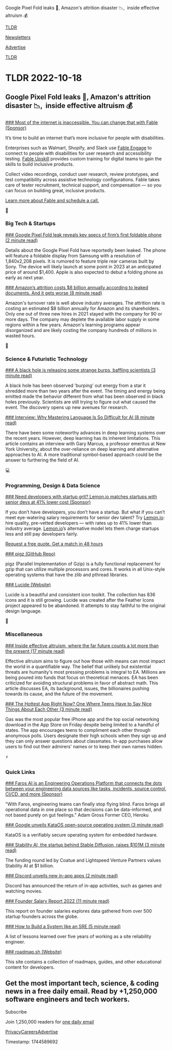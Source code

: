 Google Pixel Fold leaks 📱, Amazon's attrition disaster 📉,  inside effective altruism 💰

[TLDR](/)

[Newsletters](/newsletters)

[Advertise](https://advertise.tldr.tech/)

[TLDR](/)

# TLDR 2022-10-18

## Google Pixel Fold leaks 📱, Amazon's attrition disaster 📉,  inside effective altruism 💰

### 

[### Most of the internet is inaccessible. You can change that with Fable (Sponsor)](https://makeitfable.com/tldr/?utm_source=tldr&amp;utm_medium=sponsored-content&amp;utm_campaign=newsletter)

It’s time to build an internet that’s more inclusive for people with disabilities.

Enterprises such as Walmart, Shopify, and Slack use [Fable Engage](https://makeitfable.com/tldr/?utm_source=tldr&utm_medium=sponsored-content&utm_campaign=newsletter) to connect to people with disabilities for user research and accessibility testing. [Fable Upskill](https://makeitfable.com/tldr/?utm_source=tldr&utm_medium=sponsored-content&utm_campaign=newsletter) provides custom training for digital teams to gain the skills to build inclusive products.

Collect video recordings, conduct user research, review prototypes, and test compatibility across assistive technology configurations. Fable takes care of tester recruitment, technical support, and compensation — so you can focus on building great, inclusive products.

[Learn more about Fable and schedule a call.](https://makeitfable.com/tldr/?utm_source=tldr&utm_medium=sponsored-content&utm_campaign=newsletter)

📱

### Big Tech & Startups

[### Google Pixel Fold leak reveals key specs of firm’s first foldable phone (2 minute read)](https://news.yahoo.com/google-pixel-fold-leak-reveals-165425632.html?utm_source=tldrnewsletter)

Details about the Google Pixel Fold have reportedly been leaked. The phone will feature a foldable display from Samsung with a resolution of 1,840x2,208 pixels. It is rumored to feature triple rear cameras built by Sony. The device will likely launch at some point in 2023 at an anticipated price of around $1,400. Apple is also expected to debut a folding phone as early as next year.

[### Amazon’s attrition costs $8 billion annually according to leaked documents. And it gets worse (8 minute read)](https://www.engadget.com/amazon-attrition-leadership-ctsmd-201800110.html?utm_source=tldrnewsletter)

Amazon's turnover rate is well above industry averages. The attrition rate is costing an estimated $8 billion annually for Amazon and its shareholders. Only one out of three new hires in 2021 stayed with the company for 90 or more days. The company may deplete the available labor supply in some regions within a few years. Amazon's learning programs appear disorganized and are likely costing the company hundreds of millions in wasted hours.

🚀

### Science & Futuristic Technology

[### A black hole is releasing some strange burps, baffling scientists (3 minute read)](https://www.npr.org/2022/10/15/1129139476/black-hole-star-burp?utm_source=tldrnewsletter)

A black hole has been observed 'burping' out energy from a star it shredded more than two years after the event. The timing and energy being emitted made the behavior different from what has been observed in black holes previously. Scientists are still trying to figure out what caused the event. The discovery opens up new avenues for research.

[### Interview: Why Mastering Language Is So Difficult for AI (8 minute read)](https://undark.org/2022/10/07/interview-why-mastering-language-is-so-difficult-for-ai/?utm_source=tldrnewsletter)

There have been some noteworthy advances in deep learning systems over the recent years. However, deep learning has its inherent limitations. This article contains an interview with Gary Marcus, a professor emeritus at New York University, about the over-reliance on deep learning and alternative approaches to AI. A more traditional symbol-based approach could be the answer to furthering the field of AI.

💻

### Programming, Design & Data Science

[### Need developers with startup grit? Lemon.io matches startups with senior devs at 41% lower cost (Sponsor)](https://lemon.io/alternative-for-startups/?utm_source=newsletter&amp;utm_medium=social&amp;utm_campaign=tldr_demand_en_1_nov_2022&amp;utm_id=im)

If you don’t have developers, you don’t have a startup. But what if you can’t meet eye-watering salary requirements for senior dev talent? Try [Lemon.io](https://lemon.io/alternative-for-startups?utm_source=newsletter&utm_medium=social&utm_campaign=tldr_demand_en_1_nov_2022&utm_id=im): hire quality, pre-vetted developers — with rates up to 41% lower than industry average. [Lemon.io](https://lemon.io/alternative-for-startups?utm_source=newsletter&utm_medium=social&utm_campaign=tldr_demand_en_1_nov_2022&utm_id=im)’s alternative model lets them charge startups less and still pay developers fairly.

[Request a free quote. Get a match in 48 hours](https://lemon.io/alternative-for-startups/?utm_source=newsletter&utm_medium=social&utm_campaign=tldr_demand_en_1_nov_2022&utm_id=im)

[### pigz (GitHub Repo)](https://github.com/madler/pigz?utm_source=tldrnewsletter)

pigz (Parallel Implementation of Gzip) is a fully functional replacement for gzip that can utilize multiple processors and cores. It works in all Unix-style operating systems that have the zlib and pthread libraries.

[### Lucide (Website)](https://lucide.dev/?utm_source=tldrnewsletter)

Lucide is a beautiful and consistent icon toolkit. The collection has 836 icons and it is still growing. Lucide was created after the Feather Icons project appeared to be abandoned. It attempts to stay faithful to the original design language.

🎁

### Miscellaneous

[### Inside effective altruism, where the far future counts a lot more than the present (17 minute read)](https://archive.ph/Irsg3?utm_source=tldrnewsletter)

Effective altruism aims to figure out how those with means can most impact the world in a quantifiable way. The belief that unlikely but existential threats are humanity's most pressing problems is integral to EA. Millions are being poured into funds that focus on theoretical menaces. EA has been criticized for avoiding structural problems in favor of abstract math. This article discusses EA, its background, issues, the billionaires pushing towards its cause, and the future of the movement.

[### The Hottest App Right Now? One Where Teens Have to Say Nice Things About Each Other (3 minute read)](https://archive.ph/MFDf1?utm_source=tldrnewsletter)

Gas was the most popular free iPhone app and the top social networking download in the App Store on Friday despite being limited to a handful of states. The app encourages teens to compliment each other through anonymous polls. Users designate their high schools when they sign up and they can only answer questions about classmates. In-app purchases allow users to find out their admirers' names or to keep their own names hidden.

⚡

### Quick Links

[### Faros AI is an Engineering Operations Platform that connects the dots between your engineering data sources like tasks, incidents, source control, CI/CD, and more (Sponsor)](https://url.avanan.click/v2/___https://www.faros.ai/?utm_source=tldr___.YXAzOmZhcm9zOmE6Zzo5MWRhZGU4ZGRjMThhNjA4NTgzYWYxMTM3MDk0YzUzMzo2OjU5NTE6NTMyZDA4MTI5NTIzYWZiMWNmMmVkMzliOWUxMmU5MzQxOGJkOTIxMDVjOTY5YTNiNzZiYjIzNzBiZGMyY2JhZTpoOlQ)

"With Faros, engineering teams can finally stop flying blind. Faros brings all operational data in one place so that decisions can be data-informed, and not based purely on gut feelings." Adam Gross Former CEO, Heroku

[### Google unveils KataOS open-source operating system (3 minute read)](https://www.gizchina.com/2022/10/17/google-unveils-kataos-open-source-operating-system/?utm_source=tldrnewsletter)

KataOS is a verifiably secure operating system for embedded hardware.

[### Stability AI, the startup behind Stable Diffusion, raises $101M (3 minute read)](https://techcrunch.com/2022/10/17/stability-ai-the-startup-behind-stable-diffusion-raises-101m/?utm_source=tldrnewsletter)

The funding round led by Coatue and Lightspeed Venture Partners values Stability AI at $1 billion.

[### Discord unveils new in-app apps (2 minute read)](https://www.gamedeveloper.com/business/discord-unveils-new-in-app-apps-including-games?utm_source=tldrnewsletter)

Discord has announced the return of in-app activities, such as games and watching movies.

[### Founder Salary Report 2022 (11 minute read)](https://pilot.com/founder-salaries-2022-edition?utm_source=tldrnewsletter)

This report on founder salaries explores data gathered from over 500 startup founders across the globe.

[### How to Build a System like an SRE (5 minute read)](https://www.willett.io/posts/precepts/?utm_source=tldrnewsletter)

A list of lessons learned over five years of working as a site reliability engineer.

[### roadmap.sh (Website)](https://roadmap.sh/?utm_source=tldrnewsletter)

This site contains a collection of roadmaps, guides, and other educational content for developers.

## Get the most important tech, science, & coding news in a free daily email. Read by +1,250,000 software engineers and tech workers.

Subscribe

Join 1,250,000 readers for [one daily email](/api/latest/tech)

[Privacy](/privacy)[Careers](https://jobs.ashbyhq.com/tldr.tech)[Advertise](/tech/advertise)

Timestamp: 1744589692